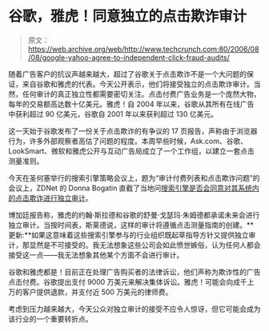 # 谷歌，雅虎！同意独立的点击欺诈审计

> 原文：<https://web.archive.org/web/http://www.techcrunch.com:80/2006/08/08/google-yahoo-agree-to-independent-click-fraud-audits/>

随着广告客户的抗议声越来越大，超过了谷歌关于点击欺诈不是一个大问题的保证，来自谷歌和雅虎的代表。今天公开表示，他们将接受独立的点击欺诈审计。当然，任何审计的真正独立性都需要密切关注。点击付费广告业务是一个庞然大物，每年的交易额高达数十亿美元。雅虎！自 2004 年以来，谷歌从其所有在线广告中获利超过 90 亿美元，谷歌自 2001 年以来获利超过 130 亿美元。

这一天始于谷歌发布了一份关于点击欺诈的有争议的 17 页报告，声称由于浏览器行为，许多外部观察者高估了问题的程度。本周早些时候，Ask.com、谷歌、LookSmart、微软和雅虎公开与互动广告局成立了一个工作组，以建立一套点击测量准则。

今天在圣何塞举行的搜索引擎策略会议上，题为“审计付费列表和点击欺诈问题”的会议上，ZDNet 的 Donna Bogatin 直截了当地问[搜索引擎是否会同意对其系统内的点击欺诈进行独立审计](https://web.archive.org/web/20151224235805/http://blogs.zdnet.com/micro-markets/index.php?p=316)。

博加廷报告称，雅虎的约翰·斯拉德和谷歌的舒曼·戈瑟玛·朱姆德都承诺未来会进行独立审计。当按时间表，斯莱德说，这样的审计将遵循点击测量指南的创建。**更新:**如果这意味着这些搜索引擎参与的行业组织既起草指导方针又提供独立审计，那显然是不可接受的。我无法想象这些公司会如此愤世嫉俗，认为任何人都会接受这一点——我无法想象其他某个方面不会进行审计。

谷歌和雅虎都是！目前正在处理广告购买者的法律诉讼，他们声称为欺诈性的广告点击付费。谷歌提出支付 9000 万美元来解决集体诉讼。雅虎！可能会向成千上万的客户提供退款，并支付近 500 万美元的律师费。

考虑到压力越来越大，今天公众对独立审计的接受不应令人惊讶，但它可能会成为该行业的一个重要转折点。